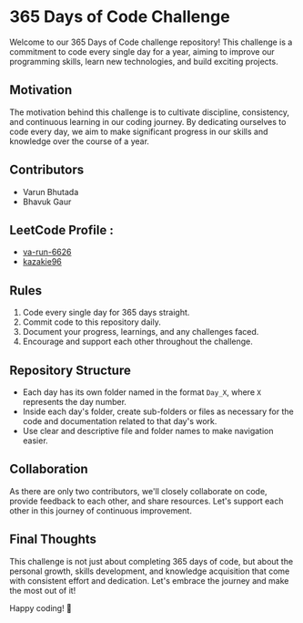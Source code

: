 # 365 Days of Code Challenge

Welcome to our 365 Days of Code challenge repository! This challenge is a commitment to code every single day for a year, aiming to improve our programming skills, learn new technologies, and build exciting projects.

## Motivation
The motivation behind this challenge is to cultivate discipline, consistency, and continuous learning in our coding journey. By dedicating ourselves to code every day, we aim to make significant progress in our skills and knowledge over the course of a year.

## Contributors
- Varun Bhutada
- Bhavuk Gaur
## LeetCode Profile : 
- [va-run-6626](https://leetcode.com/va-run-6626/)
- [kazakie96](https://leetcode.com/kazakie96/)

## Rules
1. Code every single day for 365 days straight.
2. Commit code to this repository daily.
3. Document your progress, learnings, and any challenges faced.
4. Encourage and support each other throughout the challenge.

## Repository Structure
- Each day has its own folder named in the format `Day_X`, where `X` represents the day number.
- Inside each day's folder, create sub-folders or files as necessary for the code and documentation related to that day's work.
- Use clear and descriptive file and folder names to make navigation easier.

## Collaboration
As there are only two contributors, we'll closely collaborate on code, provide feedback to each other, and share resources. Let's support each other in this journey of continuous improvement.

## Final Thoughts
This challenge is not just about completing 365 days of code, but about the personal growth, skills development, and knowledge acquisition that come with consistent effort and dedication. Let's embrace the journey and make the most out of it!

Happy coding! 🚀

